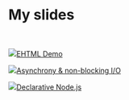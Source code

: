 # My slides

<br>

<img class="left-to-link" src="https://cdn.guseyn.com/image/slide.png?v=fde14c79?v=fde14c79?v=fde14c79"><a href="https://docs.google.com/presentation/d/14dWh633HwGlZTsuzs5VoCR1QVYo-UVah6V47dCki_Y4/edit?usp=sharing">EHTML Demo</a>

<img class="left-to-link" src="https://cdn.guseyn.com/image/slide.png"><a href="https://docs.google.com/presentation/d/1TLcJkOM26ZFb17IufgRfD1uHMw_LCz12CVxqs1j50eU/edit?usp=sharing">Asynchrony & non-blocking I/O
</a>

<img class="left-to-link" src="https://cdn.guseyn.com/image/slide.png"><a href="https://docs.google.com/presentation/d/1Ci4Tl8Z3S9CKHH4-6X8biXdJtX2qYXvZu6HXdN_cC74/edit?usp=sharing">Declarative Node.js
</a>
